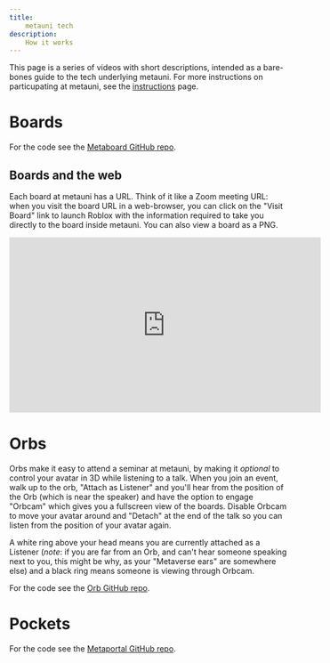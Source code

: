```yaml
---
title:
    metauni tech
description:
    How it works
---
```


This page is a series of videos with short descriptions, intended as a bare-bones guide to the tech underlying metauni. For more instructions on particupating at metauni, see the [instructions](https://metauni.org/posts/instructions/instructions) page.

# Boards

For the code see the [Metaboard GitHub repo](https://github.com/metauni/metaboard).

## Boards and the web

Each board at metauni has a URL. Think of it like a Zoom meeting URL: when you visit the board URL in a web-browser, you can click on the "Visit Board" link to launch Roblox with the information required to take you directly to the board inside metauni. You can also view a board as a PNG.

<p align="center">
<iframe width="560" height="315" src="https://www.youtube.com/embed/wrNxdVPv2Ms" title="YouTube video player" frameborder="0" allow="accelerometer; autoplay; clipboard-write; encrypted-media; gyroscope; picture-in-picture" allowfullscreen></iframe>
</p>

# Orbs

Orbs make it easy to attend a seminar at metauni, by making it *optional* to control your avatar in 3D while listening to a talk. When you join an event, walk up to the orb, "Attach as Listener" and you'll hear from the position of the Orb (which is near the speaker) and have the option to engage "Orbcam" which gives you a fullscreen view of the boards. Disable Orbcam to move your avatar around and "Detach" at the end of the talk so you can listen from the position of your avatar again.

A white ring above your head means you are currently attached as a Listener (*note*: if you are far from an Orb, and can't hear someone speaking next to you, this might be why, as your "Metaverse ears" are somewhere else) and a black ring means someone is viewing through Orbcam.

For the code see the [Orb GitHub repo](https://github.com/metauni/orb).

# Pockets

For the code see the [Metaportal GitHub repo](https://github.com/metauni/metaportal).
